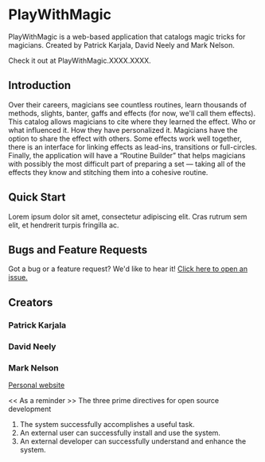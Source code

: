 PlayWithMagic
=============

PlayWithMagic is a web-based application that catalogs magic tricks for magicians.  Created by Patrick Karjala, David
Neely and Mark Nelson.

Check it out at PlayWithMagic.XXXX.XXXX.

Introduction
------------
Over their careers, magicians see countless routines, learn thousands of methods, slights, banter, gaffs and
effects (for now, we'll call them effects).  This catalog allows magicians to cite where they 
learned the effect.  Who or what influenced it.  How they have personalized it.  Magicians 
have the option to share the effect with others.  Some effects work well together, there is
an interface for linking effects as lead-ins, transitions or full-circles.  Finally, the 
application will have a “Routine Builder” that helps magicians with possibly the most 
difficult part of preparing a set — taking all of the effects they know and stitching them 
into a cohesive routine.

Quick Start
-----------
Lorem ipsum dolor sit amet, consectetur adipiscing elit. Cras rutrum sem elit, et hendrerit turpis fringilla ac.

Bugs and Feature Requests
-------------------------
Got a bug or a feature request?  We'd like to hear it!  [Click here to open an issue.](https://github.com/pkarjala/PlayWithMagic/issues/new "New Issue")

Creators
--------
### Patrick Karjala

### David Neely

### Mark Nelson
[Personal website](http://mark.nelson.engineer)


<< As a reminder >>
The three prime directives for open source development
1. The system successfully accomplishes a useful task.
2. An external user can successfully install and use the system.
3. An external developer can successfully understand and enhance the system.

